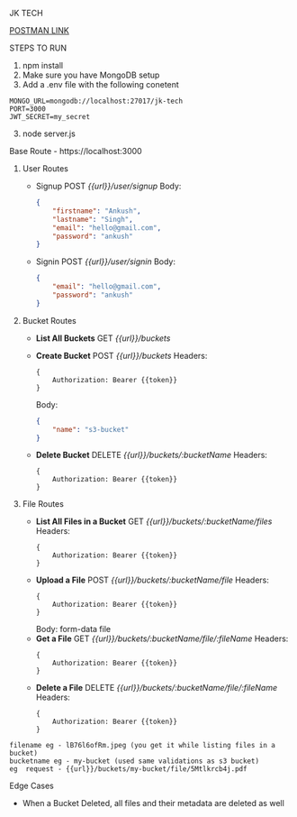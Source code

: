 JK TECH

<a href="https://www.postman.com/galactic-moon-277319/workspace/ankush-workspace/collection/36319193-6c276244-059b-4402-b438-ad0b464f22ed?action=share&creator=36319193">POSTMAN LINK</a>

STEPS TO RUN
1. npm install
2. Make sure you have MongoDB setup
3. Add a .env file with the following conetent
  ```
  MONGO_URL=mongodb://localhost:27017/jk-tech
  PORT=3000
  JWT_SECRET=my_secret
```
3. node server.js

Base Route - https://localhost:3000

1. User Routes
   - Signup 
     POST <i>{{url}}/user/signup</i>
     Body:
     ```json
     {
         "firstname": "Ankush",
         "lastname": "Singh",
         "email": "hello@gmail.com",
         "password": "ankush"
     }
     ```
   - Signin
     POST <i>{{url}}/user/signin</i>
     Body:
     ```json
     {
         "email": "hello@gmail.com",
         "password": "ankush"
     }
     ```

2. Bucket Routes
   - <b>List All Buckets</b>
     GET <i>{{url}}/buckets</i>
     
   - <b>Create Bucket</b>
     POST <i>{{url}}/buckets</i>
     Headers:
     ```
     {
         Authorization: Bearer {{token}}
     }
     ```
     Body:
     ```json
     {
         "name": "s3-bucket"
     }
     ```
   - <b>Delete Bucket</b>
     DELETE <i>{{url}}/buckets/:bucketName</i>
     Headers:
     ```
     {
         Authorization: Bearer {{token}}
     }
     ```

3. File Routes
   - <b>List All Files in a Bucket</b>
     GET <i>{{url}}/buckets/:bucketName/files</i>
     Headers:
     ```
     {
         Authorization: Bearer {{token}}
     }
     ```
   - <b>Upload a File</b>
     POST <i>{{url}}/buckets/:bucketName/file</i>
     Headers:
     ```
     {
         Authorization: Bearer {{token}}
     }
     ```
     Body: form-data file
   - <b>Get a File</b>
     GET <i>{{url}}/buckets/:bucketName/file/:fileName</i>
     Headers:
     ```
     {
         Authorization: Bearer {{token}}
     }
     ```
   - <b>Delete a File</b>
     DELETE <i>{{url}}/buckets/:bucketName/file/:fileName</i>
     Headers:
     ```
     {
         Authorization: Bearer {{token}}
     }
     ```
```
filename eg - lB76l6ofRm.jpeg (you get it while listing files in a bucket)
bucketname eg - my-bucket (used same validations as s3 bucket)
eg  request - {{url}}/buckets/my-bucket/file/5Mtlkrcb4j.pdf
```
Edge Cases 
- When a Bucket Deleted, all files and their metadata are deleted as well

